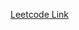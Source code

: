 [Leetcode Link](https://leetcode.com/problems/longest-substring-without-repeating-characters/description/)